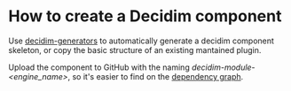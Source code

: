 # How to create a Decidim component

Use [decidim-generators](https://github.com/decidim/decidim-generators) to
automatically generate a decidim component skeleton, or copy the basic structure
of an existing mantained plugin.

Upload the component to GitHub with the naming *decidim-module-<engine_name>*,
so it's easier to find on the
[dependency graph](https://github.com/decidim/decidim/network/dependents).
